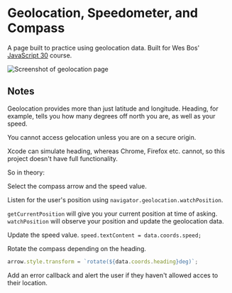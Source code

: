 # Geolocation, Speedometer, and Compass

A page built to practice using geolocation data. Built for Wes Bos' [JavaScript 30](https://javascript30.com/) course.

![Screenshot of geolocation page](https://res.cloudinary.com/gerhynes/image/upload/v1517316746/Screenshot-2018-1-30_Document_ggdg79.png)

## Notes

Geolocation provides more than just latitude and longitude. Heading, for example, tells you how many degrees off north you are, as well as your speed.

You cannot access gelocation unless you are on a secure origin.

Xcode can simulate heading, whereas Chrome, Firefox etc. cannot, so this project doesn't have full functionality.

So in theory:

Select the compass arrow and the speed value.

Listen for the user's position using `navigator.geolocation.watchPosition`.

`getCurrentPosition` will give you your current position at time of asking. `watchPosition` will observe your position and update the geolocation data.

Update the speed value. `speed.textContent = data.coords.speed;`

Rotate the compass depending on the heading.

```js
arrow.style.transform = `rotate(${data.coords.heading}deg)`;
```

Add an error callback and alert the user if they haven't allowed acces to their location.
